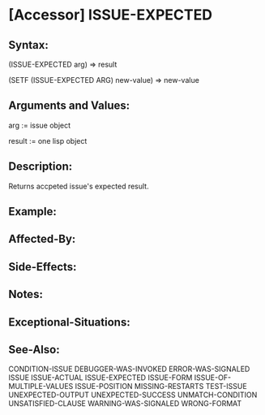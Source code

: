 # [Accessor] ISSUE-EXPECTED

## Syntax:

(ISSUE-EXPECTED arg) => result

(SETF (ISSUE-EXPECTED ARG) new-value) => new-value

## Arguments and Values:

arg := issue object

result := one lisp object

## Description:
Returns accpeted issue's expected result.

## Example:

## Affected-By:

## Side-Effects:

## Notes:

## Exceptional-Situations:

## See-Also:

CONDITION-ISSUE
DEBUGGER-WAS-INVOKED
ERROR-WAS-SIGNALED
ISSUE
ISSUE-ACTUAL
ISSUE-EXPECTED
ISSUE-FORM
ISSUE-OF-MULTIPLE-VALUES
ISSUE-POSITION
MISSING-RESTARTS
TEST-ISSUE
UNEXPECTED-OUTPUT
UNEXPECTED-SUCCESS
UNMATCH-CONDITION
UNSATISFIED-CLAUSE
WARNING-WAS-SIGNALED
WRONG-FORMAT
